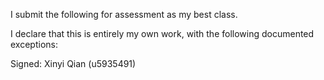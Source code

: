 I submit the following for assessment as my best class.

I declare that this is entirely my own work, with the following documented exceptions:

Signed: Xinyi Qian (u5935491)